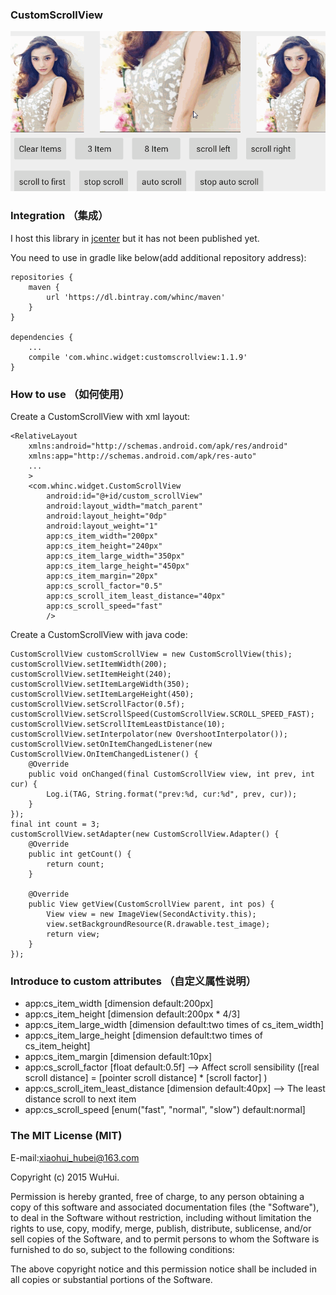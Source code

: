 
### CustomScrollView

![screenshot](./screenshot.gif)

### Integration （集成）

I host this library in [jcenter][1] but it has not been published yet.

You need to use in gradle like below(add additional repository address):

```
repositories {
    maven {
        url 'https://dl.bintray.com/whinc/maven'
    }
}

dependencies {
    ...
    compile 'com.whinc.widget:customscrollview:1.1.9'
}
```

### How to use （如何使用）

Create a CustomScrollView with xml layout:

```
<RelativeLayout
    xmlns:android="http://schemas.android.com/apk/res/android"
    xmlns:app="http://schemas.android.com/apk/res-auto"
    ...
    >
    <com.whinc.widget.CustomScrollView
        android:id="@+id/custom_scrollView"
        android:layout_width="match_parent"
        android:layout_height="0dp"
        android:layout_weight="1"
        app:cs_item_width="200px"
        app:cs_item_height="240px"
        app:cs_item_large_width="350px"
        app:cs_item_large_height="450px"
        app:cs_item_margin="20px"
        app:cs_scroll_factor="0.5"
        app:cs_scroll_item_least_distance="40px"
        app:cs_scroll_speed="fast"
        />
```

Create a CustomScrollView with java code:

```
CustomScrollView customScrollView = new CustomScrollView(this);
customScrollView.setItemWidth(200);
customScrollView.setItemHeight(240);
customScrollView.setItemLargeWidth(350);
customScrollView.setItemLargeHeight(450);
customScrollView.setScrollFactor(0.5f);
customScrollView.setScrollSpeed(CustomScrollView.SCROLL_SPEED_FAST);
customScrollView.setScrollItemLeastDistance(10);
customScrollView.setInterpolator(new OvershootInterpolator());
customScrollView.setOnItemChangedListener(new CustomScrollView.OnItemChangedListener() {
    @Override
    public void onChanged(final CustomScrollView view, int prev, int cur) {
        Log.i(TAG, String.format("prev:%d, cur:%d", prev, cur));
    }
});
final int count = 3;
customScrollView.setAdapter(new CustomScrollView.Adapter() {
    @Override
    public int getCount() {
        return count;
    }

    @Override
    public View getView(CustomScrollView parent, int pos) {
        View view = new ImageView(SecondActivity.this);
        view.setBackgroundResource(R.drawable.test_image);
        return view;
    }
});
```

### Introduce to custom attributes （自定义属性说明）

* app:cs_item_width [dimension default:200px]
* app:cs_item_height [dimension default:200px * 4/3]
* app:cs_item_large_width [dimension default:two times of cs_item_width]
* app:cs_item_large_height [dimension default:two times of cs_item_height]
* app:cs_item_margin [dimension default:10px]
* app:cs_scroll_factor [float default:0.5f] --> Affect scroll sensibility ([real scroll distance] = [pointer scroll distance] * [scroll factor] )
* app:cs_scroll_item_least_distance [dimension default:40px] --> The least distance scroll to next item
* app:cs_scroll_speed [enum("fast", "normal", "slow") default:normal] 

### The MIT License (MIT)

E-mail:xiaohui_hubei@163.com

Copyright (c) 2015 WuHui.

Permission is hereby granted, free of charge, to any person obtaining a copy
of this software and associated documentation files (the "Software"), to deal
in the Software without restriction, including without limitation the rights
to use, copy, modify, merge, publish, distribute, sublicense, and/or sell
copies of the Software, and to permit persons to whom the Software is
furnished to do so, subject to the following conditions:

The above copyright notice and this permission notice shall be included in all
copies or substantial portions of the Software.

[1]:https://bintray.com/whinc/maven/customscrollview/view
